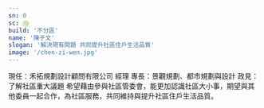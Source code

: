 ```yaml
---
sn: 0
sc: ⑬
build: '不分區'
name: '陳子文'
slogan: '解決現有問題 共同提升社區住戶生活品質'
image: '/chen-zi-wen.jpg'
---
```

現任：禾拓規劃設計顧問有限公司 經理
專長：景觀規劃、都市規劃與設計
政見：
了解社區重大議題
希望藉由參與社區管委會，能更加認識社區大小事，期望與其他委員一起合作，為社區服務，共同維持與提升社區住戶生活品質。